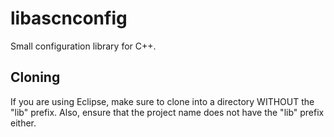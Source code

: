 # libascnconfig
Small configuration library for C++.

## Cloning
If you are using Eclipse, make sure to clone into a directory WITHOUT the "lib" prefix. Also, ensure that the project name does not have the "lib" prefix either.
